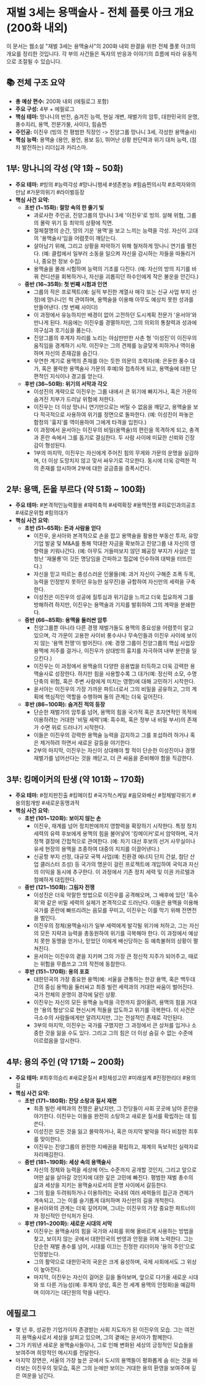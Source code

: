 # 재벌 3세는 용맥술사 - 전체 플롯 아크 개요 (200화 내외)

이 문서는 웹소설 "재벌 3세는 용맥술사"의 200화 내외 완결을 위한 전체 플롯 아크의 개요를 정리한 것입니다. 각 부의 사건들은 독자의 반응과 이야기의 흐름에 따라 유동적으로 조절될 수 있습니다.

## 📚 전체 구조 요약

- **총 예상 편수:** 200화 내외 (에필로그 포함)
- **주요 구성:** 4부 + 에필로그
- **핵심 테마:** 망나니의 반전, 숨겨진 능력, 현실 개변, 재벌가의 암투, 대한민국의 운명, 풍수지리, 용맥, 전문가물, 사이다, 힘숨찐
- **주인공:** 이진우 (빙의 전 평범한 직장인 -> 진양그룹 망나니 3세, 각성한 용맥술사)
- **핵심 능력:** 용맥술 (용안, 용언, 용보 등), 뛰어난 상황 판단력과 위기 대처 능력, (점차 발전하는) 리더십과 카리스마.

## 1부: 망나니의 각성 (약 1화 ~ 50화)

- **주요 테마:** #빙의 #능력각성 #망나니행세 #생존본능 #힘숨찐의시작 #조력자와의만남 #가문의위기 #라이벌등장
- **핵심 사건 요약:**
    - **초반 (1~15화): 절망 속의 한 줄기 빛**
        - 과로사한 주인공, 진양그룹의 망나니 3세 '이진우'로 빙의. 살해 위협, 그룹의 몰락 위기 등 최악의 상황에 직면.
        - 절체절명의 순간, 땅의 기운 '용맥'을 보고 느끼는 능력을 각성. 자신이 고대의 '용맥술사'임을 어렴풋이 깨닫는다.
        - 살아남기 위해, 그리고 상황을 파악하기 위해 철저하게 망나니 연기를 펼친다. (예: 클럽에서 일부러 소동을 일으켜 자신을 감시하는 자들을 따돌리거나, 중요한 정보 수집)
        - 용맥술을 몰래 시험하며 능력의 기초를 다진다. (예: 자신의 방의 지기를 바꿔 컨디션을 회복하거나, 자신을 괴롭히던 하수인에게 작은 불운을 안긴다.)
    - **중반 (16~35화): 첫 번째 시험과 인연**
        - 그룹의 작은 프로젝트(예: 실적 부진한 계열사 매각 또는 신규 사업 부지 선정)에 망나니인 척 관여하며, 용맥술을 이용해 아무도 예상치 못한 성과를 만들어낸다. (첫 번째 사이다)
        - 이 과정에서 유능하지만 배경이 없어 고전하던 도시계획 전문가 '윤서아'와 만나게 된다. 처음에는 이진우를 경멸하지만, 그의 의외의 통찰력과 성과에 의구심과 호기심을 품는다.
        - 진양그룹의 후계자 자리를 노리는 야심만만한 사촌 형 '이성진'이 이진우의 움직임을 경계하기 시작. 이진우는 그의 견제를 능글맞게 피하거나 역이용하며 자신의 존재감을 숨긴다.
        - 우연한 계기로 용맥의 존재를 아는 듯한 의문의 조력자(예: 은둔한 풍수 대가, 혹은 몰락한 용맥술사 가문의 후예)와 접촉하게 되고, 용맥술에 대한 단편적인 지식이나 경고를 얻는다.
    - **후반 (36~50화): 위기의 서막과 각오**
        - 이성진의 계략으로 이진우는 그룹 내에서 큰 위기에 빠지거나, 혹은 가문의 숨겨진 치부가 드러날 위험에 처한다.
        - 이진우는 더 이상 망나니 연기만으로는 버틸 수 없음을 깨닫고, 용맥술을 보다 적극적으로 사용하여 위기를 정면으로 돌파한다. (예: 이성진이 파놓은 함정의 '흉지'를 역이용하여 그에게 타격을 입힌다.)
        - 이 과정에서 윤서아는 이진우의 비밀(용맥술)의 편린을 목격하게 되고, 충격과 혼란 속에서 그를 돕기로 결심한다. 두 사람 사이에 미묘한 신뢰와 긴장감이 형성된다.
        - 1부의 마지막, 이진우는 자신에게 주어진 힘의 무게와 가문의 운명을 실감하며, 더 이상 도망치지 않고 맞서 싸우기로 각오한다. 동시에 더욱 강력한 적의 존재를 암시하며 2부에 대한 궁금증을 증폭시킨다.

## 2부: 용맥, 돈을 부르다 (약 51화 ~ 100화)

- **주요 테마:** #본격적인능력활용 #재력축적 #세력확장 #용맥전쟁 #히로인과의공조 #새로운위협 #힘의대가
- **핵심 사건 요약:**
    - **초반 (51~65화): 돈과 사람을 얻다**
        - 이진우, 윤서아와 본격적으로 손을 잡고 용맥술을 활용한 부동산 투자, 유망 기업 발굴 및 M&A를 통해 막대한 자금을 확보하고 진양그룹 내 자신의 영향력을 키워나간다. (예: 아무도 거들떠보지 않던 폐공장 부지가 사실은 엄청난 '재물룡'이 깃든 명당임을 간파하고 헐값에 인수하여 대박을 터뜨린다.)
        - 자신을 믿고 따르는 충성스러운 인물들(예: 과거 자신이 구해준 조폭 두목, 능력을 인정받지 못하던 유능한 실무진)을 규합하여 자신만의 세력을 구축한다.
        - 이성진은 이진우의 성공에 질투심과 위기감을 느끼고 더욱 집요하게 그를 방해하려 하지만, 이진우는 용맥술과 기지를 발휘하여 그의 계략을 분쇄한다.
    - **중반 (66~85화): 용맥을 둘러싼 암투**
        - 진양그룹뿐 아니라 다른 경쟁 재벌가들도 용맥의 중요성을 어렴풋이 알고 있으며, 각 가문이 고용한 사이비 풍수사나 무속인들과 이진우 사이에 보이지 않는 '용맥 전쟁'이 벌어진다. (예: 경쟁 그룹이 진양그룹의 핵심 사업장 용맥에 저주를 걸거나, 이진우가 상대방의 흉지를 자극하여 내부 분란을 일으킨다.)
        - 이진우는 이 과정에서 용맥술의 다양한 응용법을 터득하고 더욱 강력한 용맥술사로 성장한다. 하지만 힘을 사용할수록 그 대가(예: 정신력 소모, 수명 단축의 위험, 혹은 주변 사람에게 미치는 영향)에 대해 고민하기 시작한다.
        - 윤서아는 이진우의 가장 가까운 파트너로서 그의 비밀을 공유하고, 그의 계획에 핵심적인 역할을 수행하며 둘의 관계는 더욱 깊어진다.
    - **후반 (86~100화): 숨겨진 적의 등장**
        - 단순한 재벌가의 암투를 넘어, 용맥의 힘을 국가적 혹은 초자연적인 목적에 이용하려는 거대한 '비밀 세력'(예: 흑수회, 혹은 정부 내 비밀 부서)의 존재가 수면 위로 드러나기 시작한다.
        - 이들은 이진우의 강력한 용맥술 능력을 감지하고 그를 포섭하려 하거나 혹은 제거하려 하면서 새로운 갈등을 야기한다.
        - 2부의 마지막, 이진우는 자신이 상대해야 할 적이 단순한 이성진이나 경쟁 재벌가를 넘어선다는 것을 깨닫고, 더 큰 싸움을 준비해야 함을 직감한다.

## 3부: 킹메이커의 탄생 (약 101화 ~ 170화)

- **주요 테마:** #정치판진출 #킹메이킹 #국가적스케일 #음모와배신 #정체발각위기 #용의힘개방 #새로운동맹과적
- **핵심 사건 요약:**
    - **초반 (101~120화): 보이지 않는 손**
        - 이진우, 재계를 넘어 정치판에까지 영향력을 확장하기 시작한다. 특정 정치 세력의 유력 후보에게 용맥의 힘을 불어넣어 '킹메이커'로서 암약하며, 국가 정책 결정에 간접적으로 관여한다. (예: 차기 대선 후보의 선거 사무실이나 유세 현장의 용맥을 조종하여 대중의 지지를 이끌어낸다.)
        - 신공항 부지 선정, 대규모 국책 사업(예: 친환경 에너지 단지 건설, 첨단 산업 클러스터 조성) 등 국가의 명운이 걸린 프로젝트에 개입하여 국익과 자신의 이익을 동시에 추구한다. 이 과정에서 기존 정치 세력 및 이권 카르텔과 첨예하게 대립한다.
    - **중반 (121~150화): 그림자 전쟁**
        - 이성진은 더욱 악랄한 방법으로 이진우를 공격해오며, 그 배후에 있던 '흑수회'와 같은 비밀 세력의 실체가 본격적으로 드러난다. 이들은 용맥을 이용해 국가를 혼란에 빠뜨리려는 음모를 꾸미고, 이진우는 이를 막기 위해 전면전을 벌인다.
        - 이진우의 정체(용맥술사)가 일부 세력에게 발각될 위기에 처하고, 그는 자신의 모든 지략과 능력을 총동원하여 위기를 극복해야 한다. 이 과정에서 예상치 못한 동맹을 얻거나, 믿었던 이에게 배신당하는 등 예측불허의 상황이 펼쳐진다.
        - 윤서아는 이진우의 곁을 지키며 그의 가장 큰 정신적 지주가 되어주고, 때로는 위험을 무릅쓰고 그의 작전에 동참한다.
    - **후반 (151~170화): 용의 포효**
        - 대한민국의 가장 중요한 용맥(예: 서울을 관통하는 한강 용맥, 혹은 백두대간의 중심 용맥)을 둘러싸고 최종 빌런 세력과의 거대한 싸움이 벌어진다. 국가 전체의 운명이 경각에 달린 상황.
        - 이진우는 자신의 모든 용맥술 능력을 극한까지 끌어올려, 용맥의 힘을 거대한 '용의 형상'으로 현신시켜 적들을 압도하고 위기를 극복한다. 이 사건은 극소수의 사람들에게만 알려지지만, 그는 전설적인 존재로 각인된다.
        - 3부의 마지막, 이진우는 국가를 구했지만 그 과정에서 큰 상처를 입거나 소중한 것을 잃을 수도 있다. 그리고 그의 힘은 더 이상 숨길 수 없는 수준에 이르렀음을 암시한다.

## 4부: 용의 주인 (약 171화 ~ 200화)

- **주요 테마:** #최후의승리 #새로운질서 #정체성고민 #미래설계 #진정한리더 #용의길
- **핵심 사건 요약:**
    - **초반 (171~180화): 잔당 소탕과 질서 재편**
        - 최종 빌런 세력과의 전쟁은 끝났지만, 그 잔당들이 사회 곳곳에 남아 혼란을 야기한다. 이진우는 이들을 완전히 소탕하고 새로운 질서를 확립하는 데 힘쓴다.
        - 이성진은 모든 것을 잃고 몰락하거나, 혹은 마지막 발악을 하다 비참한 최후를 맞이한다.
        - 이진우는 진양그룹의 완전한 지배권을 확립하고, 재계의 독보적인 실력자로 자리매김한다.
    - **중반 (181~190화): 세상 속의 용맥술사**
        - 자신의 정체와 능력을 세상에 어느 수준까지 공개할 것인지, 그리고 앞으로 어떤 삶을 살아갈 것인지에 대한 깊은 고민에 빠진다. 평범한 재벌 총수의 삶과 세상을 지키는 용맥술사로서의 운명 사이에서 갈등한다.
        - 그의 힘을 두려워하거나 이용하려는 국내외 여러 세력들의 접근과 견제가 계속되고, 그는 이를 슬기롭게 대처하며 자신만의 길을 개척한다.
        - 윤서아와의 관계는 더욱 깊어지며, 그녀는 이진우의 가장 중요한 파트너이자 정신적인 안식처가 된다.
    - **후반 (191~200화): 새로운 시대의 서막**
        - 이진우는 용맥술사의 힘을 국가와 사회를 위해 올바르게 사용하는 방법을 찾고, 보이지 않는 곳에서 대한민국의 번영과 안정을 위해 노력한다. 그는 단순한 재벌 총수를 넘어, 시대를 이끄는 진정한 리더이자 '용의 주인'으로 인정받는다.
        - 그의 활약으로 대한민국의 국운은 크게 융성하며, 국제 사회에서도 그 위상이 높아진다.
        - 마지막, 이진우는 자신이 걸어온 길을 돌아보며, 앞으로 다가올 새로운 시대와 또 다른 가능성(예: 후계자 양성, 혹은 전 세계 용맥의 안정화)을 예감하며 이야기는 대단원의 막을 내린다.

## 에필로그

- 몇 년 후, 성공한 기업가이자 존경받는 사회 지도자가 된 이진우의 모습. 그는 여전히 용맥술사로서 세상을 살피고 있으며, 그의 곁에는 윤서아가 함께한다.
- 그가 키워낸 새로운 용맥술사들이나, 그로 인해 변화된 세상의 긍정적인 모습들을 보여주며 희망적인 메시지를 전달한다.
- 마지막 장면은, 서울의 가장 높은 곳에서 도시의 용맥들이 평화롭게 숨 쉬는 것을 바라보는 이진우의 뒷모습, 혹은 그의 눈에만 보이는 거대한 용의 환영을 보여주며 깊은 여운을 남긴다.